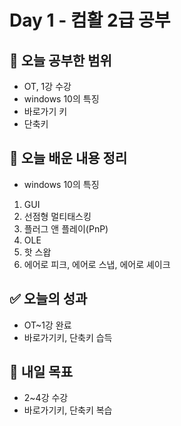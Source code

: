 # Day 1 - 컴활 2급 공부

## 📌 오늘 공부한 범위
- OT, 1강 수강
- windows 10의 특징
- 바로가기 키
- 단축키

## 📝 오늘 배운 내용 정리
- windows 10의 특징
1. GUI
2. 선점형 멀티태스킹
3. 플러그 앤 플레이(PnP)
4. OLE
5. 핫 스왑
6. 에어로 피크, 에어로 스냅, 에어로 셰이크

## ✅ 오늘의 성과
- OT~1강 완료
- 바로가기키, 단축키 습득

## 🎯 내일 목표
- 2~4강 수강
- 바로가기키, 단축키 복습
